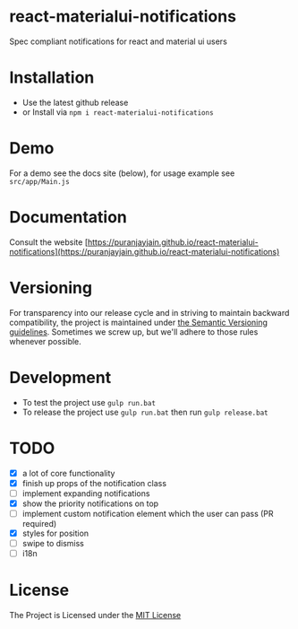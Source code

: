 # react-materialui-notifications
Spec compliant notifications for react and material ui users

# Installation

* Use the latest github release
* or Install via `npm i react-materialui-notifications`

# Demo

For a demo see the docs site (below), for usage example see `src/app/Main.js`

# Documentation

Consult the website [https://puranjayjain.github.io/react-materialui-notifications](https://puranjayjain.github.io/react-materialui-notifications)

# Versioning

For transparency into our release cycle and in striving to maintain backward
compatibility, the project is maintained under
[the Semantic Versioning guidelines](http://semver.org/). Sometimes we screw up,
but we'll adhere to those rules whenever possible.

# Development

* To test the project use `gulp run.bat`
* To release the project use `gulp run.bat` then run `gulp release.bat`

# TODO
- [x] a lot of core functionality
- [x] finish up props of the notification class
- [ ] implement expanding notifications
- [x] show the priority notifications on top
- [ ] implement custom notification element which the user can pass (PR required)
- [x] styles for position
- [ ] swipe to dismiss
- [ ] i18n

# License
The Project is Licensed under the [MIT License](https://github.com/puranjayjain/react-materialui-notifications/blob/master/LICENSE)
